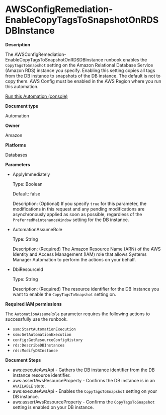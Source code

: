 # AWSConfigRemediation\-EnableCopyTagsToSnapshotOnRDSDBInstance<a name="automation-aws-enable-tags-snapshot-rds-instance"></a>

**Description**

The AWSConfigRemediation\-EnableCopyTagsToSnapshotOnRDSDBInstance runbook enables the `CopyTagsToSnapshot` setting on the Amazon Relational Database Service \(Amazon RDS\) instance you specify\. Enabling this setting copies all tags from the DB instance to snapshots of the DB instance\. The default is not to copy them\. AWS Config must be enabled in the AWS Region where you run this automation\.

[Run this Automation \(console\)](https://console.aws.amazon.com/systems-manager/automation/execute/AWSConfigRemediation-EnableCopyTagsToSnapshotOnRDSDBInstance)

**Document type**

Automation

**Owner**

Amazon

**Platforms**

Databases

**Parameters**
+ ApplyImmediately

  Type: Boolean

  Default: false

  Description: \(Optional\) If you specify `true` for this parameter, the modifications in this request and any pending modifications are asynchronously applied as soon as possible, regardless of the `PreferredMaintenanceWindow` setting for the DB instance\.
+ AutomationAssumeRole

  Type: String

  Description: \(Required\) The Amazon Resource Name \(ARN\) of the AWS Identity and Access Management \(IAM\) role that allows Systems Manager Automation to perform the actions on your behalf\.
+ DbiResourceId

  Type: String

  Description: \(Required\) The resource identifier for the DB instance you want to enable the `CopyTagsToSnapshot` setting on\.

**Required IAM permissions**

The `AutomationAssumeRole` parameter requires the following actions to successfully use the runbook\.
+ `ssm:StartAutomationExecution`
+ `ssm:GetAutomationExecution`
+ `config:GetResourceConfigHistory`
+ `rds:DescribeDBInstances`
+ `rds:ModifyDBInstance`

**Document Steps**
+ aws:executeAwsApi \- Gathers the DB instance identifier from the DB instance resource identifier\.
+ aws:assertAwsResourceProperty \- Confirms the DB instance is in an `AVAILABLE` state\.
+ aws:executeAwsApi \- Enables the `CopyTagsToSnapshot` setting on your DB instance\.
+ aws:assertAwsResourceProperty \- Confirms the `CopyTagsToSnapshot` setting is enabled on your DB instance\.
